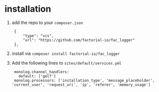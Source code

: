 # installation

1. add the repo to your `composer.json`

        {
            "type": "vcs",
            "url": "https://github.com/factorial-io/fac_logger"
        },
        
3. install via `composer install factorial-io/fac_logger`
4. Add the following lines to `sites/default/services.yml`

        monolog.channel_handlers:
          default: ['gelf']
        monolog.processors: ['installation_type', 'message_placeholder', 'current_user', 'request_uri', 'ip', 'referer', 'memory_usage']
